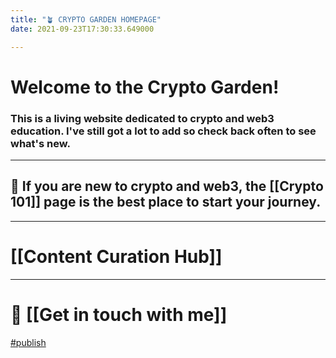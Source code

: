 ```yaml
---
title: "🪴 CRYPTO GARDEN HOMEPAGE"
date: 2021-09-23T17:30:33.649000

---
```


# Welcome to the Crypto Garden!

### This is a living website dedicated to crypto and web3 education. **I've still got a lot to add so check back often to see what's new.**

---

## 👋 If you are new to crypto and web3, the [[Crypto 101]] page is the best place to start your journey.

---

# [[Content Curation Hub]]

---

# 💬 [[Get in touch with me]]

<span class="roam-tag">[#publish](docs/content/publish)</span>

